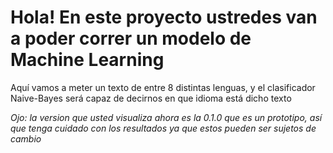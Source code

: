 # Hola! En este proyecto ustredes van a poder correr un modelo de Machine Learning

Aquí vamos a meter un texto de entre 8 distintas lenguas, y el clasificador Naive-Bayes será capaz de decirnos en que idioma está dicho texto

_Ojo: la version que usted visualiza ahora es la 0.1.0 que es un prototipo, así que tenga cuidado con los resultados ya que estos pueden ser sujetos de cambio_
